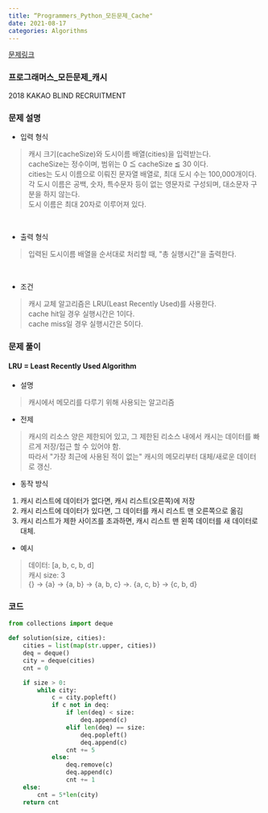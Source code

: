```yaml
---
title: “Programmers_Python_모든문제_Cache"
date: 2021-08-17
categories: Algorithms
---
```


[문제링크](https://programmers.co.kr/learn/courses/30/lessons/17680)


### 프로그래머스_모든문제_캐시
2018 KAKAO BLIND RECRUITMENT

### 문제 설명

- 입력 형식<br>
> 캐시 크기(cacheSize)와 도시이름 배열(cities)을 입력받는다.<br>
> cacheSize는 정수이며, 범위는 0 ≦ cacheSize ≦ 30 이다.<br>
> cities는 도시 이름으로 이뤄진 문자열 배열로, 최대 도시 수는 100,000개이다.<br>
> 각 도시 이름은 공백, 숫자, 특수문자 등이 없는 영문자로 구성되며, 대소문자 구분을 하지 않는다. <br>
> 도시 이름은 최대 20자로 이루어져 있다.
<br>

- 출력 형식<br>
> 입력된 도시이름 배열을 순서대로 처리할 때, "총 실행시간"을 출력한다.
<br>

- 조건<br>
> 캐시 교체 알고리즘은 LRU(Least Recently Used)를 사용한다.<br>
> cache hit일 경우 실행시간은 1이다.<br>
> cache miss일 경우 실행시간은 5이다.<br>

### 문제 풀이

#### LRU = Least Recently Used Algorithm
- 설명
> 캐시에서 메모리를 다루기 위해 사용되는 알고리즘

- 전제
> 캐시의 리소스 양은 제한되어 있고, 그 제한된 리소스 내에서 캐시는 데이터를 빠르게 저장/접근 할 수 있어야 함.<br>
> 따라서 "가장 최근에 사용된 적이 없는" 캐시의 메모리부터 대체/새로운 데이터로 갱신.

- 동작 방식
1. 캐시 리스트에 데이터가 없다면, 캐시 리스트(오른쪽)에 저장
2. 캐시 리스트에 데이터가 있다면, 그 데이터를 캐시 리스트 맨 오른쪽으로 옮김
3. 캐시 리스트가 제한 사이즈를 초과하면, 캐시 리스트 맨 왼쪽 데이터를 새 데이터로 대체.

- 예시
> 데이터: [a, b, c, b, d]<br>
> 캐시 size: 3<br>
> {} -> {a} -> {a, b} -> {a, b, c} ->. {a, c, b} -> {c, b, d}

### 코드
```python
from collections import deque

def solution(size, cities):    
    cities = list(map(str.upper, cities))
    deq = deque()
    city = deque(cities)
    cnt = 0

    if size > 0:
        while city:
            c = city.popleft()
            if c not in deq:
                if len(deq) < size:
                    deq.append(c)
                elif len(deq) == size:
                    deq.popleft()
                    deq.append(c)
                cnt += 5
            else:
                deq.remove(c)
                deq.append(c)
                cnt += 1
    else:
        cnt = 5*len(city)
    return cnt
```
